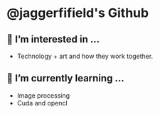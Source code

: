 # @jaggerfifield's Github

## 👀 I’m interested in ...
- Technology + art and how they work together.

## 🌱 I’m currently learning ...
- Image processing
- Cuda and opencl

<!---
jaggerfifield/jaggerfifield is a ✨ special ✨ repository because its `README.md` (this file) appears on your GitHub profile.
You can click the Preview link to take a look at your changes.
--->
